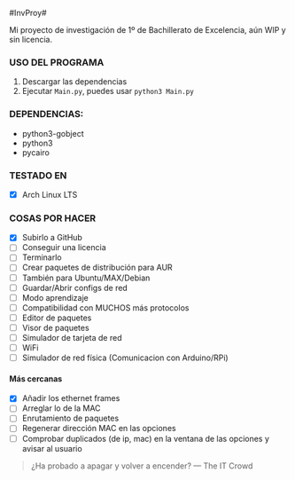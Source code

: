 #InvProy#

Mi proyecto de investigación de 1º de Bachillerato de Excelencia, aún WIP y sin licencia.

### USO DEL PROGRAMA ###

1. Descargar las dependencias
2. Ejecutar `Main.py`, puedes usar `python3 Main.py`

### DEPENDENCIAS: ###
* python3-gobject
* python3
* pycairo

### TESTADO EN ###
- [x] Arch Linux LTS

### COSAS POR HACER ###
- [x] Subirlo a GitHub
- [ ] Conseguir una licencia
- [ ] Terminarlo
- [ ] Crear paquetes de distribución para AUR
- [ ] También para Ubuntu/MAX/Debian
- [ ] Guardar/Abrir configs de red
- [ ] Modo aprendizaje
- [ ] Compatibilidad con MUCHOS más protocolos
- [ ] Editor de paquetes
- [ ] Visor de paquetes
- [ ] Simulador de tarjeta de red
- [ ] WiFi
- [ ] Simulador de red física (Comunicacion con Arduino/RPi)

#### Más cercanas ####

- [x] Añadir los ethernet frames
- [ ] Arreglar lo de la MAC
- [ ] Enrutamiento de paquetes
- [ ] Regenerar dirección MAC en las opciones
- [ ] Comprobar duplicados (de ip, mac) en la ventana de las opciones y avisar al usuario

>¿Ha probado a apagar y volver a encender? 
> — The IT Crowd